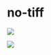 # no-tiff

<a href="https://nodei.co/npm/no-tiff/"><img src="https://nodei.co/npm/no-tiff.png"></a>

<img src="https://badgen.net/bundlephobia/minzip/no-tiff">